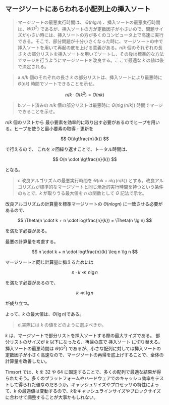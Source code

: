<!--
<script type="text/javascript" async
  src="https://cdnjs.cloudflare.com/ajax/libs/mathjax/2.7.7/MathJax.js?config=TeX-MML-AM_CHTML">
</script>
-->

## マージソートにあらわれる小配列上の挿入ソート
>マージソートの最悪実行時間は、 $\Theta(n \lg n)$ 、挿入ソートの最悪実行時間は、$\Theta(O^2)$ であるが、挿入ソートの方が定数因子が小さいので、問題サイズが小さい時には、挿入ソートの方が多くのコンピュータ上で高速に実行できる。そこで、部分問題が十分小さくなった時に、マージソートの中で挿入ソートを用いて再起の底を上げる意義がある。$n/k$ 個のそれぞれの長さ $k$ の部分リストを挿入ソートを用いてソートし、その後は標準的な方法でマージを行うようにマージソートを改良する。ここで最適な $k$ の値は後で決定される。

>a.$n/k$ 個のそれぞれの長さ $k$ の部分リストは、挿入ソートにより最悪時に $\Theta(nk)$ 時間でソートできることを示せ。

$$
n/k \cdot O(k^2) = O(nk)
$$

>b.ソート済みの $n/k$ 個の部分リストは最悪時に $\Theta(n \lg (n/k))$ 時間でマージできることを示せ。

$n/k$ 個のリストから 最小要素を効率的に取り出す必要があるのでヒープを用いる。ヒープを使うと最小要素の取得・更新を

$$
O(\lg\frac{n}{k})
$$

で行えるので、
これを $𝑛$ 回繰り返すことで、トータル時間は、

$$
O(n \cdot \lg\frac{n}{k})
$$

となる。

>c.改良アルゴリズムの最悪実行時間を $\Theta(nk+n \lg (n/k))$ とする。改良アルゴリズムが標準的なマージソートと同じ漸近的実行時間を持つという条件のもとで、$k$ が取りうる最大値を $n$ の関数として $\Theta$ 記法で示せ。

改良アルゴリズムの計算量を標準マージソートの $Θ(nlogn)$ に一致させる必要があるので、

$$
\Theta(n \cdot k + n \cdot log\frac{n}{k}) = \Theta(n \lg n)
$$

を満たす必要がある。

最悪の計算量を考慮する。

$$
n \cdot k + n \cdot log\frac{n}{k} \leq n \lg n
$$

マージソートと同じ計算量に抑えるためには

$$
n \cdot k  \ll n \lg n
$$

を満たす必要があるので、

$$
k  \ll \lg n
$$

が成り立つ。

よって、$k$ の最大値は、$\Theta(\lg n)$である。

>d.実際には $k$ の値をどのように選ぶべきか。

$k$ は、マージソートで部分リストを挿入ソートする際の最大サイズである。
部分リストのサイズが $k$ 以下になったら、再帰の底で 挿入ソート に切り替える。挿入ソートの最悪時間は $\Theta(O^2)$ であるが、小さな配列に対しては挿入ソートの定数因子が小さく高速なので、マージソートの再帰を底上げすることで、全体の計算量を改善したい。

Timsort では、$k$ を 32 や 64 に固定することで、多くの配列で最適な結果が得られたそう。多くのプラットフォームやハードウェアでのキャッシュ効率をテストして得られた値なのだろうか。キャッシュサイズやプロセッサの特性によって、$k$ の最適値は変動するので、$k$をキャッシュラインサイズやブロックサイズに合わせて調整することが大事かもしれない。